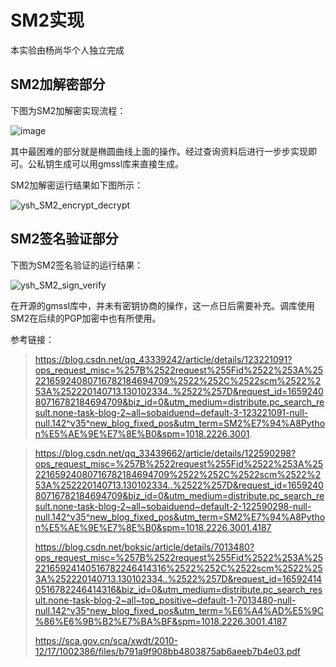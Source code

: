 # SM2实现
本实验由杨尚华个人独立完成  
##  SM2加解密部分
下图为SM2加解密实现流程：

![image](https://user-images.githubusercontent.com/109864695/182009767-8a187bac-51b1-424c-adf1-3794661582d7.png)

其中最困难的部分就是椭圆曲线上面的操作。经过查询资料后进行一步步实现即可。公私钥生成可以用gmssl库来直接生成。

SM2加解密运行结果如下图所示：

![ysh_SM2_encrypt_decrypt](https://user-images.githubusercontent.com/109864695/182009909-fc68148d-49f4-4e70-96bd-48cfd61442a9.png)

##  SM2签名验证部分
下图为SM2签名验证的运行结果：

![ysh_SM2_sign_verify](https://user-images.githubusercontent.com/109864695/182009908-e11577fa-91ff-464e-baa9-77294936147b.png)

在开源的gmssl库中，并未有密钥协商的操作，这一点日后需要补充。调库使用SM2在后续的PGP加密中也有所使用。

参考链接：
>https://blog.csdn.net/qq_43339242/article/details/123221091?ops_request_misc=%257B%2522request%255Fid%2522%253A%2522165924080716782184694709%2522%252C%2522scm%2522%253A%252220140713.130102334..%2522%257D&request_id=165924080716782184694709&biz_id=0&utm_medium=distribute.pc_search_result.none-task-blog-2~all~sobaiduend~default-3-123221091-null-null.142^v35^new_blog_fixed_pos&utm_term=SM2%E7%94%A8Python%E5%AE%9E%E7%8E%B0&spm=1018.2226.3001.

>https://blog.csdn.net/qq_33439662/article/details/122590298?ops_request_misc=%257B%2522request%255Fid%2522%253A%2522165924080716782184694709%2522%252C%2522scm%2522%253A%252220140713.130102334..%2522%257D&request_id=165924080716782184694709&biz_id=0&utm_medium=distribute.pc_search_result.none-task-blog-2~all~sobaiduend~default-2-122590298-null-null.142^v35^new_blog_fixed_pos&utm_term=SM2%E7%94%A8Python%E5%AE%9E%E7%8E%B0&spm=1018.2226.3001.4187
>
>https://blog.csdn.net/boksic/article/details/7013480?ops_request_misc=%257B%2522request%255Fid%2522%253A%2522165924140516782246414316%2522%252C%2522scm%2522%253A%252220140713.130102334..%2522%257D&request_id=165924140516782246414316&biz_id=0&utm_medium=distribute.pc_search_result.none-task-blog-2~all~top_positive~default-1-7013480-null-null.142^v35^new_blog_fixed_pos&utm_term=%E6%A4%AD%E5%9C%86%E6%9B%B2%E7%BA%BF&spm=1018.2226.3001.4187
>
>https://sca.gov.cn/sca/xwdt/2010-12/17/1002386/files/b791a9f908bb4803875ab6aeeb7b4e03.pdf
